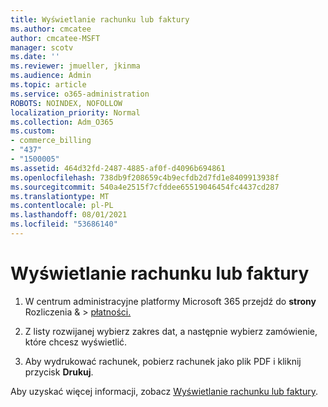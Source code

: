 ```yaml
---
title: Wyświetlanie rachunku lub faktury
ms.author: cmcatee
author: cmcatee-MSFT
manager: scotv
ms.date: ''
ms.reviewer: jmueller, jkinma
ms.audience: Admin
ms.topic: article
ms.service: o365-administration
ROBOTS: NOINDEX, NOFOLLOW
localization_priority: Normal
ms.collection: Adm_O365
ms.custom:
- commerce_billing
- "437"
- "1500005"
ms.assetid: 464d32fd-2487-4885-af0f-d4096b694861
ms.openlocfilehash: 738db9f208659c4b9ecfdb2d7fd1e8409913938f
ms.sourcegitcommit: 540a4e2515f7cfddee65519046454fc4437cd287
ms.translationtype: MT
ms.contentlocale: pl-PL
ms.lasthandoff: 08/01/2021
ms.locfileid: "53686140"
---
```

# <a name="view-my-bill-or-invoice"></a>Wyświetlanie rachunku lub faktury

1. W centrum administracyjne platformy Microsoft 365 przejdź do **strony** Rozliczenia & \> [płatności.](https://go.microsoft.com/fwlink/p/?linkid=848039)

2. Z listy rozwijanej wybierz zakres dat, a następnie wybierz zamówienie, które chcesz wyświetlić.

3. Aby wydrukować rachunek, pobierz rachunek jako plik PDF i kliknij przycisk **Drukuj**.

Aby uzyskać więcej informacji, zobacz [Wyświetlanie rachunku lub faktury](/microsoft-365/commerce/billing-and-payments/view-your-bill-or-invoice).
